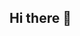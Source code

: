 ## Hi there 👋

<!--
- 👨‍🎓 I'm a biomedical engineer graduated at Politecnico di Milano
- 🔭 I’m currently working on segmentation of magnetic resonance imaging 🧠
- 🌱 I’m currently learning about image pre-processing and analysis, image segmentation
- 👩🏻‍💻 Always looking for new knowledge and opportunities
- 📫 How to reach me: gloria.rizzato98@gmail.com
- ✨ Fun fact: I'm a sunset lover 🌅
-->
